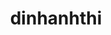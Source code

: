 ---
title: dinhanhthi
github: https://github.com/dinhanhthi
mode: light
transition: 1s
score: 77.9
archetype:
- Badges | Tags | Icons
---